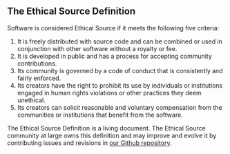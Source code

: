 ## The Ethical Source Definition

Software is considered Ethical Source if it meets the following five criteria:

1. It is freely distributed with source code and can be combined or used in conjunction with other software without a royalty or fee.
2. It is developed in public and has a process for accepting community contributions.
3. Its community is governed by a code of conduct that is consistently and fairly enforced.
4. Its creators have the right to prohibit its use by individuals or institutions engaged in human rights violations or other practices they deem unethical.
5. Its creators can solicit reasonable and voluntary compensation from the communities or institutions that benefit from the software.

The Ethical Source Definition is a living document. The Ethical Source community at large owns this definition and may improve and evolve it by contributing issues and revisions in [our Github repository](https://github.com/ContributorCovenant/ethicalsource "Ethical Source Definition source code").
